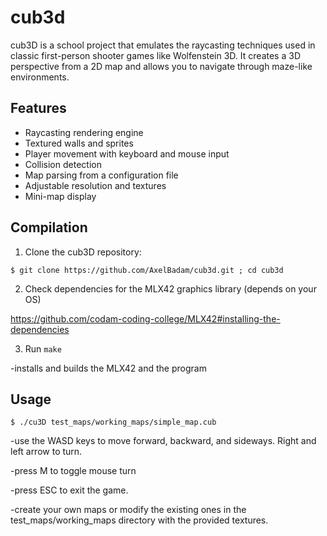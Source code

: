 # cub3d

cub3D is a school project that emulates the raycasting techniques used in classic first-person shooter games like Wolfenstein 3D. It creates a 3D perspective from a 2D map and allows you to navigate through maze-like environments. 

## Features

- Raycasting rendering engine
- Textured walls and sprites
- Player movement with keyboard and mouse input
- Collision detection
- Map parsing from a configuration file
- Adjustable resolution and textures
- Mini-map display

## Compilation

1. Clone the cub3D repository:

```
$ git clone https://github.com/AxelBadam/cub3d.git ; cd cub3d
```

2. Check dependencies for the MLX42 graphics library (depends on your OS)

https://github.com/codam-coding-college/MLX42#installing-the-dependencies

3. Run `make`

-installs and builds the MLX42 and the program

## Usage
   
```
$ ./cu3D test_maps/working_maps/simple_map.cub
```

-use the WASD keys to move forward, backward, and sideways. Right and left arrow to turn.

-press M to toggle mouse turn

-press ESC to exit the game.

-create your own maps or modify the existing ones in the test_maps/working_maps directory with the provided textures.

